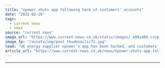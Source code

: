 ```yaml
---
title: "npower shuts app following hack of customers' accounts"
date: "2021-02-26"
tags: 
  - current news
  - news
source: "current news"
image_url: "https://www.current-news.co.uk/static/images/_400x400_crop_center-center/npower-credit-npower.jpg"
image_fp: "/assets/img/post_thumbnails/71.jpg"
lead: "​UK energy supplier npower’s app has been hacked, and customers' accounts accessed including partial bank details."
article_url: "https://www.current-news.co.uk/news/npower-shuts-app-following-hack-of-customers-accounts?utm_source=rss-feeds&utm_medium=rss&utm_campaign=rss"
---
```


---
